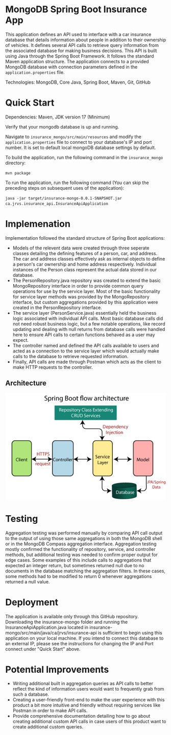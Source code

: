 # MongoDB Spring Boot Insurance App
This application defines an API used to interface with a car insurance database that details information about people in addition to their ownership of vehicles. It defines several API calls to retrieve query information from the associated database for making business decisions. This API is built using Java through the Spring Boot Framework. It follows the standard Maven application structure. The application connects to a provided MongoDB database with connection parameters defined in the `application.properties` file.

Technologies: MongoDB, Core Java, Spring Boot, Maven, Git, GitHub

# Quick Start
Dependencies: Maven, JDK version 17 (Minimum)

Verify that your mongodb database is up and running. 

Navigate to `insurance_mongo/src/main/resources` and modify the `application.properties` file to connect to your database's IP and port number. It is set to default local mongoDB database settings by default. 

To build the application, run the following command in the `insurance_mongo` directory:

`mvn package`

To run the application, run the following command (You can skip the preceding steps on subsequent uses of the application):

`java -jar target/insurance-mongo-0.0.1-SNAPSHOT.jar ca.jrvs.insurance_api.InsuranceApiApplication`

# Implemenation

Implementation followed the standard structure of Spring Boot applications:
- Models of the relevent data were created through three seperate classes detailing the defining features of a person, car, and address. The car and address classes effectively ask as internal objects to define a person's car ownership and home address respectively. Individual instances of the Person class represent the actual data stored in our database.
- The PersonRepository.java repository was created to extend the basic MongoRepository interface in order to provide common query operations for use by the service layer. Most of the basic functionality for service layer methods was provided by the MongoRepository interface, but custom aggregations provided by this application were created in the PersonRepository interface.
- The service layer (PersonService.java) essentially held the business logic associated with individual API calls. Most basic database calls did not need robust business logic, but a few notable operations, like record updating and dealing with null returns from database calls were handled here to ensure API calls to certain functions behaved as a user may expect.
- The controller named and defined the API calls available to users and acted as a connection to the service layer which would actually make calls to the database to retrieve requested information.
- Finally, API calls are made through Postman which acts as the client to make HTTP requests to the controller.

## Architecture
![Spring Boot Architecture](./assets/spring-boot-architecture.png)

# Testing
Aggregation testing was performed manually by comparing API call output to the output of using those same aggregations in both the MongoDB shell or in the MongoDB Compass aggregation interface.
Aggregation testing mostly confirmed the functionality of repository, service, and controller methods, but additional testing was needed to confirm proper output for edge cases. Some examples of this include calls to aggregations that expected an integer return, but sometimes returned null due to no documents in the database matching the aggregation filters. In these cases, some methods had to be modified to return 0 whenever aggregations returned a null value.

# Deployment
The application is available only through this GitHub repository. Downloading the insurance-mongo folder and running the InsuranceApiApplication.java located in insurance-mongo/src/main/java/ca/jrvs/insurance-api is sufficient to begin using this application on your local machine. If you intend to connect this database to an external IP, please see the instructions for changing the IP and Port connect under "Quick Start" above.

# Potential Improvements
- Writing additional built in aggregation queries as API calls to better reflect the kind of information users would want to frequently grab from such a database. 
- Creating a user-friendly front-end to make the user experience with this product a bit more intuitive and friendly without requiring services like Postman in order to make API calls.
- Provide comprehensive documentation detailing how to go about creating additional custom API calls in case users of this product want to create additional custom queries. 
